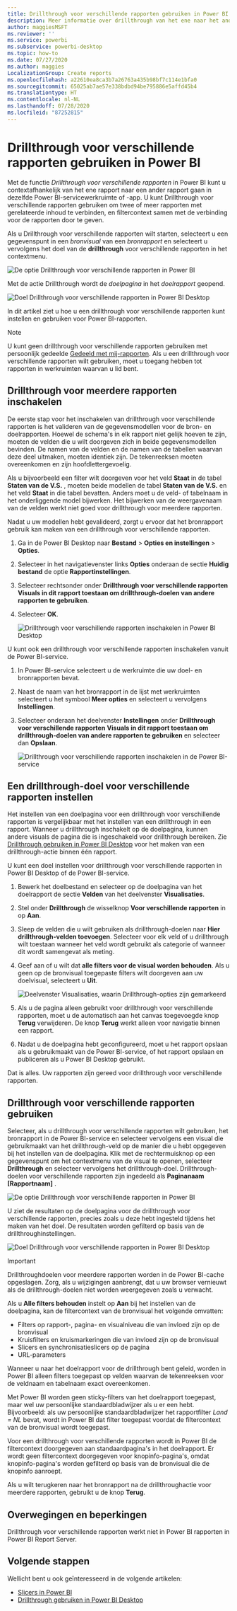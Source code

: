 ```yaml
---
title: Drillthrough voor verschillende rapporten gebruiken in Power BI Desktop
description: Meer informatie over drillthrough van het ene naar het andere rapport in Power BI Desktop
author: maggiesMSFT
ms.reviewer: ''
ms.service: powerbi
ms.subservice: powerbi-desktop
ms.topic: how-to
ms.date: 07/27/2020
ms.author: maggies
LocalizationGroup: Create reports
ms.openlocfilehash: a22610ea8ca3b7a26763a435b98bf7c114e1bfa0
ms.sourcegitcommit: 65025ab7ae57e338bdbd94be795886e5affd45b4
ms.translationtype: HT
ms.contentlocale: nl-NL
ms.lasthandoff: 07/28/2020
ms.locfileid: "87252815"
---
```

# <a name="use-cross-report-drill-through-in-power-bi"></a>Drillthrough voor verschillende rapporten gebruiken in Power BI

Met de functie *Drillthrough voor verschillende rapporten* in Power BI kunt u contextafhankelijk van het ene rapport naar een ander rapport gaan in dezelfde Power BI-servicewerkruimte of -app. U kunt Drillthrough voor verschillende rapporten gebruiken om twee of meer rapporten met gerelateerde inhoud te verbinden, en filtercontext samen met de verbinding voor de rapporten door te geven. 

Als u Drillthrough voor verschillende rapporten wilt starten, selecteert u een gegevenspunt in een *bronvisual* van een *bronrapport* en selecteert u vervolgens het doel van de **drillthrough** voor verschillende rapporten in het contextmenu. 

![De optie Drillthrough voor verschillende rapporten in Power BI](media/desktop-cross-report-drill-through/cross-report-drill-through-01.png)

Met de actie Drillthrough wordt de *doelpagina* in het *doelrapport* geopend. 

![Doel Drillthrough voor verschillende rapporten in Power BI Desktop](media/desktop-cross-report-drill-through/cross-report-drill-through-01a.png)

In dit artikel ziet u hoe u een drillthrough voor verschillende rapporten kunt instellen en gebruiken voor Power BI-rapporten.

> [!NOTE]
> U kunt geen drillthrough voor verschillende rapporten gebruiken met persoonlijk gedeelde [Gedeeld met mij-rapporten](../collaborate-share/service-share-dashboards.md#share-a-dashboard-or-report). Als u een drillthrough voor verschillende rapporten wilt gebruiken, moet u toegang hebben tot rapporten in werkruimten waarvan u lid bent.

## <a name="enable-cross-report-drill-through"></a>Drillthrough voor meerdere rapporten inschakelen

De eerste stap voor het inschakelen van drillthrough voor verschillende rapporten is het valideren van de gegevensmodellen voor de bron- en doelrapporten. Hoewel de schema's in elk rapport niet gelijk hoeven te zijn, moeten de velden die u wilt doorgeven zich in beide gegevensmodellen bevinden. De namen van de velden en de namen van de tabellen waarvan deze deel uitmaken, moeten identiek zijn. De tekenreeksen moeten overeenkomen en zijn hoofdlettergevoelig.

Als u bijvoorbeeld een filter wilt doorgeven voor het veld **Staat** in de tabel **Staten van de V.S.** , moeten beide modellen de tabel **Staten van de V.S.** en het veld **Staat** in die tabel bevatten. Anders moet u de veld- of tabelnaam in het onderliggende model bijwerken. Het bijwerken van de weergavenaam van de velden werkt niet goed voor drillthrough voor meerdere rapporten.

Nadat u uw modellen hebt gevalideerd, zorgt u ervoor dat het bronrapport gebruik kan maken van een drillthrough voor verschillende rapporten. 

1. Ga in de Power BI Desktop naar **Bestand** > **Opties en instellingen** > **Opties**. 
1. Selecteer in het navigatievenster links **Opties** onderaan de sectie **Huidig bestand** de optie **Rapportinstellingen**. 
1. Selecteer rechtsonder onder **Drillthrough voor verschillende rapporten** **Visuals in dit rapport toestaan om drillthrough-doelen van andere rapporten te gebruiken**. 
1. Selecteer **OK**. 
   
   ![Drillthrough voor verschillende rapporten inschakelen in Power BI Desktop](media/desktop-cross-report-drill-through/cross-report-drill-through-02.png)

U kunt ook een drillthrough voor verschillende rapporten inschakelen vanuit de Power BI-service.
1. In Power BI-service selecteert u de werkruimte die uw doel- en bronrapporten bevat.
1. Naast de naam van het bronrapport in de lijst met werkruimten selecteert u het symbool **Meer opties** en selecteert u vervolgens **Instellingen**. 
1. Selecteer onderaan het deelvenster **Instellingen** onder **Drillthrough voor verschillende rapporten** **Visuals in dit rapport toestaan om drillthrough-doelen van andere rapporten te gebruiken** en selecteer dan **Opslaan**.
   
   ![Drillthrough voor verschillende rapporten inschakelen in de Power BI-service](media/desktop-cross-report-drill-through/cross-report-drill-through-02a.png)

## <a name="set-up-a-cross-report-drill-through-target"></a>Een drillthrough-doel voor verschillende rapporten instellen

Het instellen van een doelpagina voor een drillthrough voor verschillende rapporten is vergelijkbaar met het instellen van een drillthrough in een rapport. Wanneer u drillthrough inschakelt op de doelpagina, kunnen andere visuals de pagina die is ingeschakeld voor drillthrough bereiken. Zie [Drillthrough gebruiken in Power BI Desktop](desktop-drillthrough.md) voor het maken van een drillthrough-actie binnen één rapport.

U kunt een doel instellen voor drillthrough voor verschillende rapporten in Power BI Desktop of de Power BI-service. 
1. Bewerk het doelbestand en selecteer op de doelpagina van het doelrapport de sectie **Velden** van het deelvenster **Visualisaties**. 
1. Stel onder **Drillthrough** de wisselknop **Voor verschillende rapporten** in op **Aan**. 
1. Sleep de velden die u wilt gebruiken als drillthrough-doelen naar **Hier drillthrough-velden toevoegen**. Selecteer voor elk veld of u drillthrough wilt toestaan wanneer het veld wordt gebruikt als categorie of wanneer dit wordt samengevat als meting. 
1. Geef aan of u wilt dat **alle filters voor de visual worden behouden**. Als u geen op de bronvisual toegepaste filters wilt doorgeven aan uw doelvisual, selecteert u **Uit**.
   
   ![Deelvenster Visualisaties, waarin Drillthrough-opties zijn gemarkeerd](media/desktop-cross-report-drill-through/cross-report-drill-through-03.png)
   
1. Als u de pagina alleen gebruikt voor drillthrough voor verschillende rapporten, moet u de automatisch aan het canvas toegevoegde knop **Terug** verwijderen. De knop **Terug** werkt alleen voor navigatie binnen een rapport. 
1. Nadat u de doelpagina hebt geconfigureerd, moet u het rapport opslaan als u gebruikmaakt van de Power BI-service, of het rapport opslaan en publiceren als u Power BI Desktop gebruikt.

Dat is alles. Uw rapporten zijn gereed voor drillthrough voor verschillende rapporten. 

## <a name="use-cross-report-drill-through"></a>Drillthrough voor verschillende rapporten gebruiken

Selecteer, als u drillthrough voor verschillende rapporten wilt gebruiken, het bronrapport in de Power BI-service en selecteer vervolgens een visual die gebruikmaakt van het drillthrough-veld op de manier die u hebt opgegeven bij het instellen van de doelpagina. Klik met de rechtermuisknop op een gegevenspunt om het contextmenu van de visual te openen, selecteer **Drillthrough** en selecteer vervolgens het drillthrough-doel. Drillthrough-doelen voor verschillende rapporten zijn ingedeeld als **Paginanaam [Rapportnaam]** .

![De optie Drillthrough voor verschillende rapporten in Power BI](media/desktop-cross-report-drill-through/cross-report-drill-through-01.png)

U ziet de resultaten op de doelpagina voor de drillthrough voor verschillende rapporten, precies zoals u deze hebt ingesteld tijdens het maken van het doel. De resultaten worden gefilterd op basis van de drillthroughinstellingen.

![Doel Drillthrough voor verschillende rapporten in Power BI Desktop](media/desktop-cross-report-drill-through/cross-report-drill-through-01a.png)

> [!IMPORTANT]
> Drillthroughdoelen voor meerdere rapporten worden in de Power BI-cache opgeslagen. Zorg, als u wijzigingen aanbrengt, dat u uw browser vernieuwt als de drillthrough-doelen niet worden weergegeven zoals u verwacht. 

Als u **Alle filters behouden** instelt op **Aan** bij het instellen van de doelpagina, kan de filtercontext van de bronvisual het volgende omvatten: 

- Filters op rapport-, pagina- en visualniveau die van invloed zijn op de bronvisual 
- Kruisfilters en kruismarkeringen die van invloed zijn op de bronvisual 
- Slicers en synchronisatieslicers op de pagina
- URL-parameters

Wanneer u naar het doelrapport voor de drillthrough bent geleid, worden in Power BI alleen filters toegepast op velden waarvan de tekenreeksen voor de veldnaam en tabelnaam exact overeenkomen. 

Met Power BI worden geen sticky-filters van het doelrapport toegepast, maar wel uw persoonlijke standaardbladwijzer als u er een hebt. Bijvoorbeeld: als uw persoonlijke standaardbladwijzer het rapportfilter *Land = NL* bevat, wordt in Power BI dat filter toegepast voordat de filtercontext van de bronvisual wordt toegepast. 

Voor een drillthrough voor verschillende rapporten wordt in Power BI de filtercontext doorgegeven aan standaardpagina's in het doelrapport. Er wordt geen filtercontext doorgegeven voor knopinfo-pagina's, omdat knopinfo-pagina's worden gefilterd op basis van de bronvisual die de knopinfo aanroept.

Als u wilt terugkeren naar het bronrapport na de drillthroughactie voor meerdere rapporten, gebruikt u de knop **Terug**. 

## <a name="considerations-and-limitations"></a>Overwegingen en beperkingen

Drillthrough voor verschillende rapporten werkt niet in Power BI rapporten in Power BI Report Server.

## <a name="next-steps"></a>Volgende stappen

Wellicht bent u ook geïnteresseerd in de volgende artikelen:

- [Slicers in Power BI](../visuals/power-bi-visualization-slicers.md)
- [Drillthrough gebruiken in Power BI Desktop](desktop-drillthrough.md)
